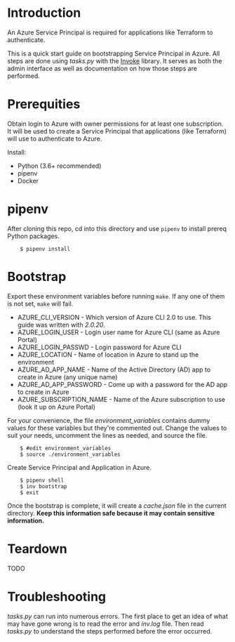 # Introduction

An Azure Service Principal is required for applications like Terraform to authenticate.

This is a quick start guide on bootstrapping Service Principal in Azure. All steps are done
using *tasks.py* with the [Invoke](http://docs.pyinvoke.org/en/latest/) library. It serves as both the admin interface
as well as documentation on how those steps are performed.

# Prerequities

Obtain login to Azure with owner permissions for at least one subscription. It
will be used to create a Service Principal that applications (like Terraform) will use 
to authenticate to Azure.

Install:

* Python (3.6+ recommended)
* pipenv
* Docker

# pipenv

After cloning this repo, cd into this directory and use ``pipenv`` to install prereq Python packages.

        $ pipenv install

# Bootstrap

Export these environment variables before running ``make``. If any one of them is not set, ``make``
will fail.

* AZURE_CLI_VERSION - Which version of Azure CLI 2.0 to use. This guide was written with *2.0.20*.
* AZURE_LOGIN_USER - Login user name for Azure CLI (same as Azure Portal)
* AZURE_LOGIN_PASSWD - Login password for Azure CLI
* AZURE_LOCATION - Name of location in Azure to stand up the environment
* AZURE_AD_APP_NAME - Name of the Active Directory (AD) app to create in Azure (any unique name)
* AZURE_AD_APP_PASSWORD - Come up with a password for the AD app to create in Azure
* AZURE_SUBSCRIPTION_NAME - Name of the Azure subscription to use (look it up on Azure Portal)

For your convenience, the file *environment_variables* contains dummy values for these variables but
they're commented out. Change the values to suit your needs, uncomment the lines as needed, and 
source the file.

        $ #edit environment_variables
        $ source ./environment_variables

Create Service Principal and Application in Azure.

        $ pipenv shell
        $ inv bootstrap
        $ exit

Once the bootstrap is complete, it will create a *cache.json* file in the current directory.
**Keep this information safe because it may contain sensitive information.**

# Teardown

TODO

# Troubleshooting

*tasks.py* can run into numerous errors. The first place to get an idea of what may
have gone wrong is to read the error and *inv.log* file. Then read *tasks.py* to understand the steps performed
before the error occurred.

